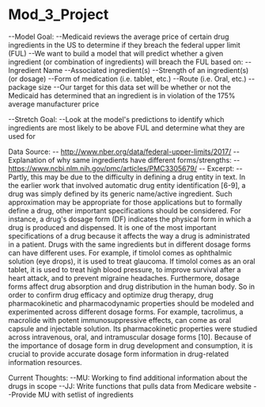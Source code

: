 # Mod_3_Project

--Model Goal:
  --Medicaid reviews the average price of certain drug ingredients in the US to determine if they breach the federal upper limit (FUL)
  --We want to build a model that will predict whether a given ingredient (or combination of ingredients) will breach the FUL based on:
    --Ingredient Name
    --Associated ingredient(s)
    --Strength of an ingredient(s) (or dosage)
    --Form of medication (i.e. tablet, etc.)
    --Route (i.e. Oral, etc.)
    --package size
  --Our target for this data set will be whether or not the Medicaid has determined that an ingredient is in violation of the 175% average manufacturer price

--Stretch Goal:
  --Look at the model's predictions to identify which ingredients are most likely to be above FUL and determine what they are used for


Data Source:
  -- http://www.nber.org/data/federal-upper-limits/2017/
  -- Explanation of why same ingredients have different forms/strengths:
    -- https://www.ncbi.nlm.nih.gov/pmc/articles/PMC3305679/
      -- Excerpt:
          -- Partly, this may be due to the difficulty in defining a drug entity in text. In the earlier work that involved automatic drug entity identification [6-9], a drug was simply defined by its generic name/active ingredient. Such approximation may be appropriate for those applications but to formally define a drug, other important specifications should be considered. For instance, a drug's dosage form (DF) indicates the physical form in which a drug is produced and dispensed. It is one of the most important specifications of a drug because it affects the way a drug is administrated in a patient. Drugs with the same ingredients but in different dosage forms can have different uses. For example, if timolol comes as ophthalmic solution (eye drops), it is used to treat glaucoma. If timolol comes as an oral tablet, it is used to treat high blood pressure, to improve survival after a heart attack, and to prevent migraine headaches. Furthermore, dosage forms affect drug absorption and drug distribution in the human body. So in order to confirm drug efficacy and optimize drug therapy, drug pharmacokinetic and pharmacodynamic properties should be modeled and experimented across different dosage forms. For example, tacrolimus, a macrolide with potent immunosuppressive effects, can come as oral capsule and injectable solution. Its pharmacokinetic properties were studied across intravenous, oral, and intramuscular dosage forms [10]. Because of the importance of dosage form in drug development and consumption, it is crucial to provide accurate dosage form information in drug-related information resources.



Current Thoughts:
  --MU: Working to find additional information about the drugs in scope
  --JJ: Write functions that pulls data from Medicare website
    --Provide MU with setlist of ingredients
